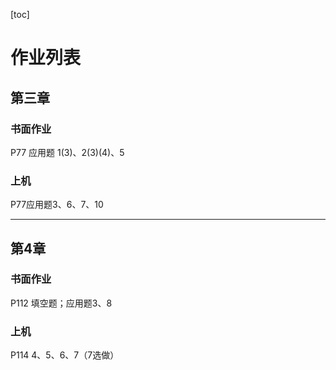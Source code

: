 [toc]



# 作业列表

## 第三章

### 书面作业

P77 应用题 1(3)、2(3)(4)、5

### 上机

P77应用题3、6、7、10

---

## 第4章

### 书面作业

P112 填空题；应用题3、8

### 上机

P114 4、5、6、7（7选做）